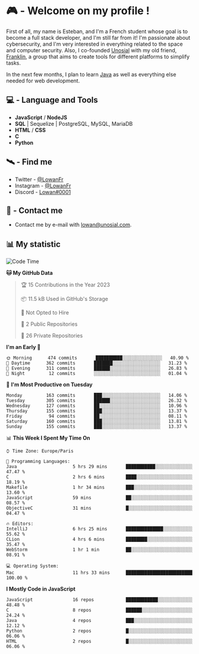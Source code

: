 # 🎮 - Welcome on my profile !
First of all, my name is Esteban, and I'm a French student whose goal is to become a full stack developer, and I'm still far from it!
I'm passionate about cybersecurity, and I'm very interested in everything related to the space and computer security.
Also, I co-founded [Unosial](https://github.com/Unosial) with my old friend, [Franklin](https://github.com/AbaFranklin/), a group that aims to create tools for different platforms to simplify tasks. 

In the next few months, I plan to learn [Java](https://www.java.com/) as well as everything else needed for web development.




## 💻 - Language and Tools
- **JavaScript** / **NodeJS**
- **SQL** | Sequelize | PostgreSQL, MySQL, MariaDB
- **HTML** / **CSS**
- **C**
- **Python**

## 🛰️ - Find me

 - Twitter - [@LowanFr](https://twitter.com/LowanFr/)
 - Instagram - [@LowanFr](https://instagram.com/LowanFr)
 - Discord -  [Lowan#0001](https://unosial.bio/Lowan)
 
## 📡 - Contact me
 - Contact me by e-mail with [lowan@unosial.com](mailto:lowan@unosial.com).

## 📊 My statistic
<!--START_SECTION:waka-->
![Code Time](http://img.shields.io/badge/Code%20Time-317%20hrs%206%20mins-blue)

**🐱 My GitHub Data** 

> 🏆 15 Contributions in the Year 2023
 > 
> 📦 11.5 kB Used in GitHub's Storage 
 > 
> 🚫 Not Opted to Hire
 > 
> 📜 2 Public Repositories 
 > 
> 🔑 26 Private Repositories  
 > 
**I'm an Early 🐤** 

```text
🌞 Morning      474 commits       ██████████░░░░░░░░░░░░░░░   40.90 % 
🌆 Daytime      362 commits       ███████░░░░░░░░░░░░░░░░░░   31.23 % 
🌃 Evening      311 commits       ██████░░░░░░░░░░░░░░░░░░░   26.83 % 
🌙 Night         12 commits       ░░░░░░░░░░░░░░░░░░░░░░░░░   01.04 % 

```
📅 **I'm Most Productive on Tuesday** 

```text
Monday         163 commits       ███░░░░░░░░░░░░░░░░░░░░░░   14.06 % 
Tuesday        305 commits       ██████░░░░░░░░░░░░░░░░░░░   26.32 % 
Wednesday      127 commits       ██░░░░░░░░░░░░░░░░░░░░░░░   10.96 % 
Thursday       155 commits       ███░░░░░░░░░░░░░░░░░░░░░░   13.37 % 
Friday          94 commits       ██░░░░░░░░░░░░░░░░░░░░░░░   08.11 % 
Saturday       160 commits       ███░░░░░░░░░░░░░░░░░░░░░░   13.81 % 
Sunday         155 commits       ███░░░░░░░░░░░░░░░░░░░░░░   13.37 % 

```


📊 **This Week I Spent My Time On** 

```text
⌚︎ Time Zone: Europe/Paris

💬 Programming Languages: 
Java                     5 hrs 29 mins       ███████████░░░░░░░░░░░░░░   47.47 % 
C                        2 hrs 6 mins        ████░░░░░░░░░░░░░░░░░░░░░   18.19 % 
Makefile                 1 hr 34 mins        ███░░░░░░░░░░░░░░░░░░░░░░   13.60 % 
JavaScript               59 mins             ██░░░░░░░░░░░░░░░░░░░░░░░   08.57 % 
ObjectiveC               31 mins             █░░░░░░░░░░░░░░░░░░░░░░░░   04.47 % 

🔥 Editors: 
IntelliJ                 6 hrs 25 mins       ██████████████░░░░░░░░░░░   55.62 % 
CLion                    4 hrs 6 mins        ████████░░░░░░░░░░░░░░░░░   35.47 % 
WebStorm                 1 hr 1 min          ██░░░░░░░░░░░░░░░░░░░░░░░   08.91 % 

💻 Operating System: 
Mac                      11 hrs 33 mins      █████████████████████████   100.00 % 

```

**I Mostly Code in JavaScript** 

```text
JavaScript               16 repos            ████████████░░░░░░░░░░░░░   48.48 % 
C                        8 repos             ██████░░░░░░░░░░░░░░░░░░░   24.24 % 
Java                     4 repos             ███░░░░░░░░░░░░░░░░░░░░░░   12.12 % 
Python                   2 repos             █░░░░░░░░░░░░░░░░░░░░░░░░   06.06 % 
HTML                     2 repos             █░░░░░░░░░░░░░░░░░░░░░░░░   06.06 % 

```



<!--END_SECTION:waka-->
